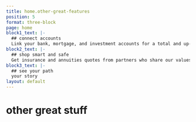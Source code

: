 ```yaml
---
title: home.other-great-features
position: 5
format: three-block
page: home
block1_text: |-
  ## connect accounts
  Link your bank, mortgage, and investment accounts for a total and up-to-date view of your lifelong cashflow.
block2_text: |-
  ## shop smart and safe
  Get insurance and annuities quotes from partners who share our values. who put you first. peace of mind. commissions charity
block3_text: |-
  ## see your path
  your story
layout: default
---
```


# other great stuff


